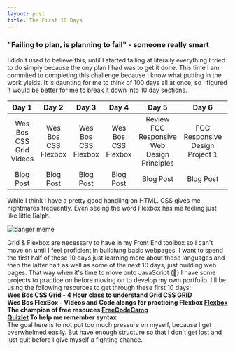 ```yaml
---
layout: post
title: The First 10 Days 
---
```


### "Failing to plan, is planning to fail" - someone really smart

 I didn't used to believe this, until I started failing at literally everything I tried to do simply because the ony plan I had was to get it done. This time I am commited to completing this challenge because I know what putting in the work yields. It is daunting for me to think of 100 days all at once, so I figured it would be better for me to break it down into 10 day sections.  

|          Day 1          	|        Day 2        	|        Day 3        	|        Day 4        	|                      Day 5                      	|                 Day 6                	|                Day 7                	|                Day 8                	|                 Day 9                	|                Day 10               	|
|:-----------------------:	|:-------------------:	|:-------------------:	|:-------------------:	|:-----------------------------------------------:	|:------------------------------------:	|:-----------------------------------:	|:-----------------------------------:	|:------------------------------------:	|:-----------------------------------:	|
| Wes Bos CSS Grid Videos 	| Wes Bos CSS Flexbox 	| Wes Bos CSS Flexbox 	| Wes Bos CSS Flexbox 	| Review FCC Responsive<br>Web Design Principles  	| FCC Responsive Design <br>Project 1  	| FCC Responsive Design<br>Project 2  	| FCC Responsive Design <br>Project 3 	| FCC Responsive Design <br>Project 4  	| FCC Responsive Design <br>Project 5 	|
| Blog Post               	| Blog Post           	| Blog Post           	| Blog Post           	| Blog Post                                       	| Blog Post                            	| Blog Post                           	| Blog Post                           	| Blog Post                            	| Blog Post                           	|

 While I think I have a pretty good handling on HTML. CSS gives me nightmares frequently. Even seeing the word Flexbox has me feeling just like little Ralph. 

![danger meme](https://i.pinimg.com/564x/73/8e/10/738e10a9c02eb209fe63222b1582ceb0.jpg)

 Grid & Flexbox are necessary to have in my Front End toolbox so I can't move on until I feel proficient in buildiung basic webpages. I want to spend the first half of these 10 days just learning more about these languages and then the latter half as well as some of the next 10 days, just building web pages. That way when it's time to move onto JavaScript (👀) I have some projects to practice on before moving on to develop my own portfolio. I'll be using the following resources to get through these first 10 days:
 <br>
 **Wes Bos CSS Grid - 4 Hour class to understand Grid [CSS GRID](https://cssgrid.io/)**
<br>
**Wes Bos FlexBox - Videos and Code alongs for practicing Flexbox [Flexbox](https://flexbox.io/)**
<br>
**The champion of free resouces [FreeCodeCamp](https://www.freecodecamp.org)**
<br>
**[Quizlet](https://quizlet.com) To help me remember syntax**
<br>
The goal here is to not put too much pressure on myself, because I get overwhelmed easily. But have enough structure so that I don't get lost and just quit before I give myself a fighting chance.

